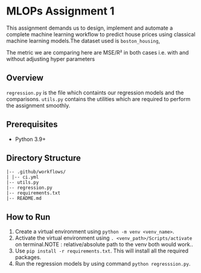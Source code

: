 # MLOPs Assignment 1

This assignment demands us to design, implement and automate a complete machine learning workflow to predict house prices using classical machine learning models.The dataset used is `boston_housing`,

The metric we are comparing here are MSE/R² in both cases i.e. with and without adjusting hyper parameters

## Overview
`regression.py` is the file which containts our regression models and the comparisons.
`utils.py` contains the utilities which are required to perform the assignment smoothly.
## Prerequisites

- Python 3.9+

## Directory Structure

```bash/
|-- .github/workflows/
| |-- ci.yml
|-- utils.py
|-- regression.py
|-- requirements.txt
|-- README.md
```

## How to Run
1. Create a virtual environment using  `python -m venv <venv_name>`.
2. Activate the virtual environment using  `. <venv_path>/Scripts/activate` on terminal.NOTE : relative/absolute path to the venv both would work..
3. Use `pip install -r requirements.txt`. This will install all the required packages.
2. Run the regression models by using command `python regresssion.py`.